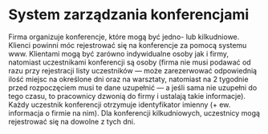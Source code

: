 # System zarządzania konferencjami

Firma organizuje konferencje, które mogą być jedno- lub kilkudniowe. Klienci powinni móc rejestrować się na konferencje za pomocą systemu www. Klientami mogą być zarówno indywidualne osoby jak i firmy, natomiast uczestnikami konferencji są osoby (firma nie musi podawać od razu przy rejestracji listy uczestników — może zarezerwować odpowiednią ilość miejsc na określone dni oraz na warsztaty, natomiast na 2 tygodnie przed rozpoczęciem musi te dane uzupełnić — a jeśli sama nie uzupełni do tego czasu, to pracownicy dzwonią do firmy i ustalają takie informacje). Każdy uczestnik konferencji otrzymuje identyfikator imienny (+ ew. informacja o firmie na nim). Dla konferencji kilkudniowych, uczestnicy mogą rejestrować się na dowolne z tych dni.
